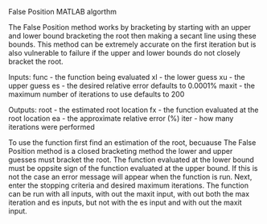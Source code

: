 False Position MATLAB algorthm

The False Position method works by bracketing by starting with an upper and lower bound bracketing the root then making a secant line using these bounds. This method can be extremely accurate on the first iteration but is also vulnerable to failure if the upper and lower bounds do not closely bracket the root. 

Inputs:
func - the function being evaluated
xl - the lower guess
xu - the upper guess
es - the desired relative error defaults to 0.0001%
maxit - the maximum number of iterations to use defaults to 200

Outputs:
root - the estimated root location
fx - the function evaluated at the root location
ea - the approximate relative error (%)
iter - how many iterations were performed

To use the function first find an estimation of the root, becuause The False Position method is a closed bracketing method the lower and upper guesses must bracket the root. The function evaluated at the lower bound must be oppsite sign of the function evaluated at the upper bound. If this is not the case an error message will appear when the function is run. Next, enter the stopping criteria and desired maximum iterations. The function can be run with all inputs, with out the maxit input, with out both the max iteration and es inputs, but not with the es input and with out the maxit input.
